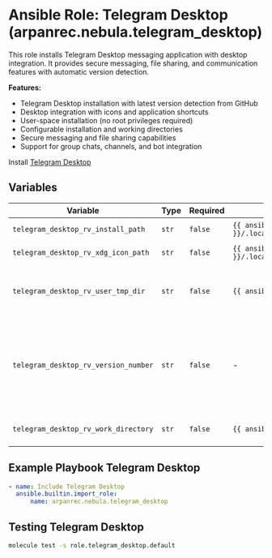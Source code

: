 # Ansible Role: Telegram Desktop (arpanrec.nebula.telegram_desktop)

This role installs Telegram Desktop messaging application with desktop integration. It provides secure messaging, file sharing, and communication features with automatic version detection.

**Features:**

- Telegram Desktop installation with latest version detection from GitHub
- Desktop integration with icons and application shortcuts
- User-space installation (no root privileges required)
- Configurable installation and working directories
- Secure messaging and file sharing capabilities
- Support for group chats, channels, and bot integration

Install [Telegram Desktop](https://desktop.telegram.org/)

## Variables

| Variable                             | Type  | Required | Default                                                                                    | Example | Description                                                                                                                                 |
| ------------------------------------ | ----- | -------- | ------------------------------------------------------------------------------------------ | ------- | ------------------------------------------------------------------------------------------------------------------------------------------- |
| `telegram_desktop_rv_install_path`   | `str` | `false`  | `{{ ansible_facts.user_dir }}/.local/share/telegram_desktop_userapp`                       | -       | Telegram install path.                                                                                                                      |
| `telegram_desktop_rv_xdg_icon_path`  | `str` | `false`  | `{{ ansible_facts.user_dir }}/.local/share/applications/telegram_desktop_userapps.desktop` | -       | Telegram icon path.                                                                                                                         |
| `telegram_desktop_rv_user_tmp_dir`   | `str` | `false`  | `{{ ansible_facts.user_dir }}/.tmp/telegram_desktop_userapp`                               | -       | Telegram install cache and temporary directory.                                                                                             |
| `telegram_desktop_rv_version_number` | `str` | `false`  | -                                                                                          | `4.4.1` | Version number. When absent, reads the latest version from [GitHub](https://api.github.com/repos/telegramdesktop/tdesktop/releases/latest). |
| `telegram_desktop_rv_work_directory` | `str` | `false`  | `{{ ansible_facts.user_dir }}/.local/share/TelegramDesktop`                                | -       | Application work directory.                                                                                                                 |

## Example Playbook Telegram Desktop

```yaml
- name: Include Telegram Desktop
  ansible.builtin.import_role:
      name: arpanrec.nebula.telegram_desktop
```

## Testing Telegram Desktop

```bash
molecule test -s role.telegram_desktop.default
```
